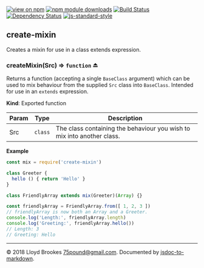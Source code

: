 [![view on npm](https://img.shields.io/npm/v/create-mixin.svg)](https://www.npmjs.org/package/create-mixin)
[![npm module downloads](https://img.shields.io/npm/dt/create-mixin.svg)](https://www.npmjs.org/package/create-mixin)
[![Build Status](https://travis-ci.org/75lb/create-mixin.svg?branch=master)](https://travis-ci.org/75lb/create-mixin)
[![Dependency Status](https://david-dm.org/75lb/create-mixin.svg)](https://david-dm.org/75lb/create-mixin)
[![js-standard-style](https://img.shields.io/badge/code%20style-standard-brightgreen.svg)](https://github.com/feross/standard)

<a name="module_create-mixin"></a>

## create-mixin
Creates a mixin for use in a class extends expression.

<a name="exp_module_create-mixin--createMixin"></a>

### createMixin(Src) ⇒ <code>function</code> ⏏
Returns a function (accepting a single `BaseClass` argument) which can be used to mix behaviour from the supplied `Src` class into `BaseClass`. Intended for use in an `extends` expression.

**Kind**: Exported function  

| Param | Type | Description |
| --- | --- | --- |
| Src | <code>class</code> | The class containing the behaviour you wish to mix into another class. |

**Example**  
```js
const mix = require('create-mixin')

class Greeter {
  hello () { return 'Hello' }
}

class FriendlyArray extends mix(Greeter)(Array) {}

const friendlyArray = FriendlyArray.from([ 1, 2, 3 ])
// friendlyArray is now both an Array and a Greeter.
console.log('Length:', friendlyArray.length)
console.log('Greeting:', friendlyArray.hello())
// Length: 3
// Greeting: Hello
```

* * *

&copy; 2018 Lloyd Brookes <75pound@gmail.com>. Documented by [jsdoc-to-markdown](https://github.com/jsdoc2md/jsdoc-to-markdown).
